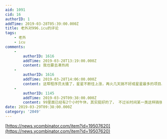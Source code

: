 ```yaml
---
aid: 1091
cid: 16
authorID: 1
addTime: 2019-03-28T05:39:00.000Z
title: 老外对996.icu的评论
tags:
    - 老外
    - icu
comments:
    -
        authorID: 1616
        addTime: 2019-03-28T13:19:00.000Z
        content: 我也要去凑热闹
    -
        authorID: 1616
        addTime: 2019-03-28T14:06:00.000Z
        content: 这帮程序员太骚了，星星不断往上涨，再火几天搞不好成星星最多的项目。
    -
        authorID: 1145
        addTime: 2019-03-29T09:38:00.000Z
        content: 99里面已经有2个小时午休，其实挺好的了， 不过长时间某一类这样搞强度工作， 最终都会失去任何兴趣，如行尸走肉， 不想干了
date: 2019-03-29T09:38:00.000Z
category: '2049'
---
```


[https://news.ycombinator.com/item?id=19507620](https://news.ycombinator.com/item?id=19507620)
